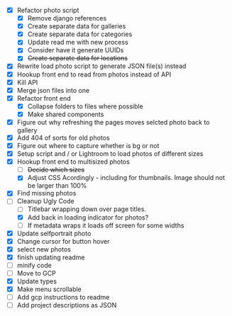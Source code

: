 - [x] Refactor photo script
    - [x] Remove django references
    - [x] Create separate data for galleries
    - [x] Create separate data for categories
    - [x] Update read me with new process
    - [x] Consider have it generate UUIDs
    - [x] ~~Create separate data for locations~~
- [x] Rewrite load photo script to generate JSON file(s) instead
- [x] Hookup front end to read from photos instead of API
- [x] Kill API
- [x] Merge json files into one
- [x] Refactor front end
    - [x] Collapse folders to files where possible
    - [x] Make shared components 
- [x] Figure out why refreshing the pages moves selcted photo back to gallery
- [x] Add 404 of sorts for old photos
- [x] Figure out where to capture whether is bg or not
- [x] Setup script and / or Lightroom to load photos of different sizes
- [x] Hookup front end to multisized photos
    - [ ] ~~Decide which sizes~~
    - [x] Adjust CSS Acordingly - including for thumbnails. Image should not be larger than 100%
- [x] Find missing photos
- [ ] Cleanup Ugly Code
    - [ ] Titlebar wrapping down over page titles.
    - [x] Add back in loading indicator for photos?
    - [ ] If metadata wraps it loads off screen for some widths
- [x] Update selfportrait photo
- [x] Change cursor for button hover
- [x] select new photos
- [x] finish updating readme
- [ ] minify code
- [ ] Move to GCP
- [x] Update types
- [x] Make menu scrollable
- [ ] Add gcp instructions to readme
- [ ] Add project descriptions as JSON